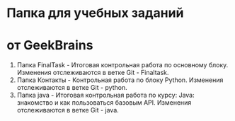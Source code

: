 # Папка для учебных заданий #
# от GeekBrains #

1. Папка FinalTask - Итоговая контрольная работа по основному блоку.
    Изменения отслеживаются в ветке Git - Finaltask.
2. Папка Контакты - Контрольная работа по блоку Python.
    Изменения отслеживаются в ветке Git - python.
3. Папка java - Итоговая контрольная работа по курсу: Java: знакомство и как пользоваться базовым API.  Изменения отслеживаются в ветке Git - java.
